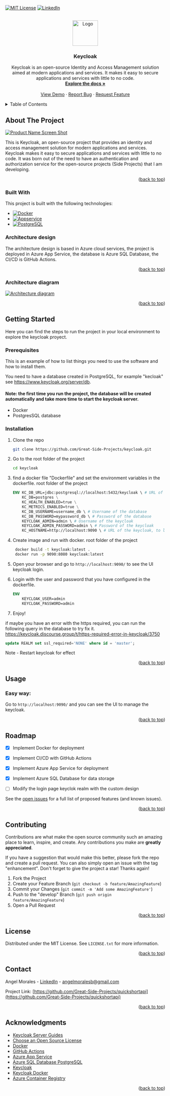 <a name="readme-top"></a>


[![MIT License][license-shield]][license-url]
[![LinkedIn][linkedin-shield]][linkedin-url]


<!-- PROJECT LOGO -->
<br />
<div align="center">
  <a href="https://www.keycloak.org/">
    <img src="https://www.keycloak.org/resources/images/logo.svg" alt="Logo" width="80" height="80">
  </a>

  <h3 align="center">Keycloak</h3>

  <p align="center">
    Keycloak is an open-source Identity and Access Management solution aimed at modern applications and services. It makes it easy to secure applications and services with little to no code.
    <br />
    <a href="https://www.keycloak.org/documentation"><strong>Explore the docs »</strong></a>
    <br />
    <br />
    <a href="https://authsp.azurewebsites.net">View Demo</a>
    ·
    <a href="https://github.com/Great-Side-Projects/keycloak/issues">Report Bug</a>
    ·
    <a href="https://github.com/Great-Side-Projects/keycloak/issues/new">Request Feature</a>
  </p>
</div>



<!-- TABLE OF CONTENTS -->
<details>
  <summary>Table of Contents</summary>
  <ol>
    <li>
      <a href="#about-the-project">About The Project</a>
      <ul>
        <li><a href="#built-with">Built With</a></li>
        <li><a href="#Architecture-design">Architecture design</a></li>
        <li><a href="#Architecture-diagram">Architecture diagram</a></li>
     </ul>
    </li>
    <li>
      <a href="#getting-started">Getting Started</a>
      <ul>
        <li><a href="#prerequisites">Prerequisites</a></li>
        <li><a href="#installation">Installation</a></li>
      </ul>
    </li>
    <li><a href="#usage">Usage</a></li>
    <li><a href="#roadmap">Roadmap</a></li>
    <li><a href="#contributing">Contributing</a></li>
    <li><a href="#license">License</a></li>
    <li><a href="#contact">Contact</a></li>
    <li><a href="#acknowledgments">Acknowledgments</a></li>
  </ol>
</details>

<!-- ABOUT THE PROJECT -->
## About The Project

[![Product Name Screen Shot][product-screenshot-UI]](https://authsp.azurewebsites.net/)

This is Keycloak, an open-source project that provides an identity and access management solution for modern applications and services. Keycloak makes it easy to secure applications and services with little to no code. It was born out of the need to have an authentication and authorization service for the open-source projects (Side Projects) that I am developing.

<p align="right">(<a href="#readme-top">back to top</a>)</p>


### Built With

This project is built with the following technologies:


* [![Docker][DockerImage]](https://www.docker.com/)
* [![Appservice][AzureWebApp]](https://azure.microsoft.com/es-es/services/app-service/web/)
* [![PostgreSQL][PostgreSQL]](https://www.postgresql.org/)

### Architecture design

The architecture design is based in Azure cloud services, the project is deployed in Azure App Service, the database is Azure SQL Database, the CI/CD is GitHub Actions.

<p align="right">(<a href="#readme-top">back to top</a>)</p>

### Architecture diagram
[![Architecture diagram][architecture-diagram]](https://authsp.azurewebsites.net/)

<p align="right">(<a href="#readme-top">back to top</a>)</p>


<!-- GETTING STARTED -->
## Getting Started

Here you can find the steps to run the project in your local environment to explore the keycloak proyect. 

### Prerequisites

This is an example of how to list things you need to use the software and how to install them.

You need to have a database created in PostgreSQL, for example "kecloak" see https://www.keycloak.org/server/db.
#### Note: the first time you run the project, the database will be created automatically and take more time to start the keycloak server. 

* Docker
* PostgresSQL database

### Installation


1. Clone the repo
   ```sh
   git clone https://github.com/Great-Side-Projects/keycloak.git
   ```
2. Go to the root folder of the project
   ```sh
   cd keycloak
   ``` 
3.  find a docker file "Dockerfile"  and set the environment variables in the dockerfile. root folder of the project
    ```dockerfile
    ENV KC_DB_URL=jdbc:postgresql://localhost:5432/keycloak \ # URL of the database
        KC_DB=postgres \
        KC_HEALTH_ENABLED=true \
        KC_METRICS_ENABLED=true \
        KC_DB_USERNAME=username_db \ # Username of the database
        KC_DB_PASSWORD=mypassword_db \ # Password of the database
        KEYCLOAK_ADMIN=admin \ # Username of the keycloak
        KEYCLOAK_ADMIN_PASSWORD=admin \ # Password of the keycloak
        KC_HOSTNAME=http://localhost:9090 \ # URL of the keycloak, to local environment http://localhost:9090  
    ```

4. Create image and run with docker. root folder of the project 
 
   ```sh
    docker build -t keycloak:latest .
    docker run -p 9090:8080 keycloak:latest
   ```
5. Open your browser and go to `http://localhost:9090/` to see the UI keycloak login.
6. Login with the user and password that you have configured in the dockerfile.
    ```dockerfile
    ENV
        KEYCLOAK_USER=admin
        KEYCLOAK_PASSWORD=admin
    ```
7. Enjoy!

if maybe you have an error with the https required, you can run the following query in the database to try fix it.
https://keycloak.discourse.group/t/https-required-error-in-keycloak/3750
```sql
update REALM set ssl_required='NONE' where id = 'master';
```
Note - Restart keycloak for effect

<p align="right">(<a href="#readme-top">back to top</a>)</p>



<!-- USAGE EXAMPLES -->
## Usage

### Easy way:
Go to `http://localhost:9090/` and you can see the UI to manage the keycloak.


<p align="right">(<a href="#readme-top">back to top</a>)</p>


<!-- ROADMAP -->
## Roadmap

- [x] Implement Docker for deployment
- [x] Implement CI/CD with GitHub Actions
- [x] Implement Azure App Service for deployment
- [x] Implement Azure SQL Database for data storage
- [ ] Modify the login page keyclok realm with the custom design 


See the [open issues](https://github.com/Great-Side-Projects/keycloak/issues) for a full list of proposed features (and known issues).

<p align="right">(<a href="#readme-top">back to top</a>)</p>


<!-- CONTRIBUTING -->
## Contributing

Contributions are what make the open source community such an amazing place to learn, inspire, and create. Any contributions you make are **greatly appreciated**.

If you have a suggestion that would make this better, please fork the repo and create a pull request. You can also simply open an issue with the tag "enhancement".
Don't forget to give the project a star! Thanks again!

1. Fork the Project
2. Create your Feature Branch (`git checkout -b feature/AmazingFeature`)
3. Commit your Changes (`git commit -m 'Add some AmazingFeature'`)
4. Push to the "develop" Branch (`git push origin feature/AmazingFeature`)
5. Open a Pull Request

<p align="right">(<a href="#readme-top">back to top</a>)</p>



<!-- LICENSE -->
## License

Distributed under the MIT License. See `LICENSE.txt` for more information.

<p align="right">(<a href="#readme-top">back to top</a>)</p>

<!-- CONTACT -->
## Contact

Angel Morales - [LinkedIn](https://www.linkedin.com/in/angelmoralesb/) - angelmoralesb@gmail.com

Project Link: [https://github.com/Great-Side-Projects/quickshortapi](https://github.com/Great-Side-Projects/quickshortapi)

<p align="right">(<a href="#readme-top">back to top</a>)</p>



<!-- ACKNOWLEDGMENTS -->
## Acknowledgments

* [Keycloak Server Guides](https://www.keycloak.org/guides#server)
* [Choose an Open Source License](https://choosealicense.com)
* [Docker](https://www.docker.com/)
* [GitHub Actions](https://docs.github.com/es/actions)
* [Azure App Service](https://azure.microsoft.com/es-es/services/app-service/web/)
* [Azure SQL Database PostgreSQL](https://azure.microsoft.com/es-es/products/postgresql)
* [Keycloak](https://www.keycloak.org/)
* [Keycloak Docker](https://www.keycloak.org/getting-started/getting-started-docker)
* [Azure Container Registry](https://learn.microsoft.com/en-us/azure/container-registry/container-registry-get-started-docker-cli?tabs=azure-cli)

 
<p align="right">(<a href="#readme-top">back to top</a>)</p>


<!-- MARKDOWN LINKS & IMAGES -->
<!-- https://www.markdownguide.org/basic-syntax/#reference-style-links -->
[contributors-shield]: https://img.shields.io/github/contributors/othneildrew/Best-README-Template.svg?style=for-the-badge
[contributors-url]: https://github.com/Great-Side-Projects/keycloak/graphs/contributors
[forks-shield]: https://img.shields.io/github/forks/othneildrew/Best-README-Template.svg?style=for-the-badge
[forks-url]: https://github.com/Great-Side-Projects/keycloak/forks
[stars-shield]: https://img.shields.io/github/stars/othneildrew/Best-README-Template.svg?style=for-the-badge
[stars-url]: https://github.com/Great-Side-Projects/keycloak/stargazers
[issues-shield]: https://img.shields.io/github/issues/othneildrew/
[issues-url]: https://github.com/Great-Side-Projects/keycloak/issues
[license-shield]: https://img.shields.io/github/license/othneildrew/Best-README-Template.svg?style=for-the-badge
[license-url]: https://github.com/Great-Side-Projects/quickshortapi/blob/main/LICENSE
[linkedin-shield]: https://img.shields.io/badge/-LinkedIn-black.svg?style=for-the-badge&logo=linkedin&colorB=555
[linkedin-url]: https://www.linkedin.com/in/angelmoralesb/
[product-screenshot-UI]: images/screenshotUI.png
[DockerImage]: https://img.shields.io/badge/Docker-0db7ed?style=for-the-badge&logo=docker&logoColor=white
[AzureWebApp]: https://img.shields.io/badge/Azure%20Web%20App-0089D6?style=for-the-badge&logo=microsoft-azure&logoColor=white
[PostgreSQL]: https://img.shields.io/badge/PostgreSQL-336791?style=for-the-badge&logo=postgresql&logoColor=white
[architecture-diagram]: images/Keycloak-Architecture-Design.drawio.png




















